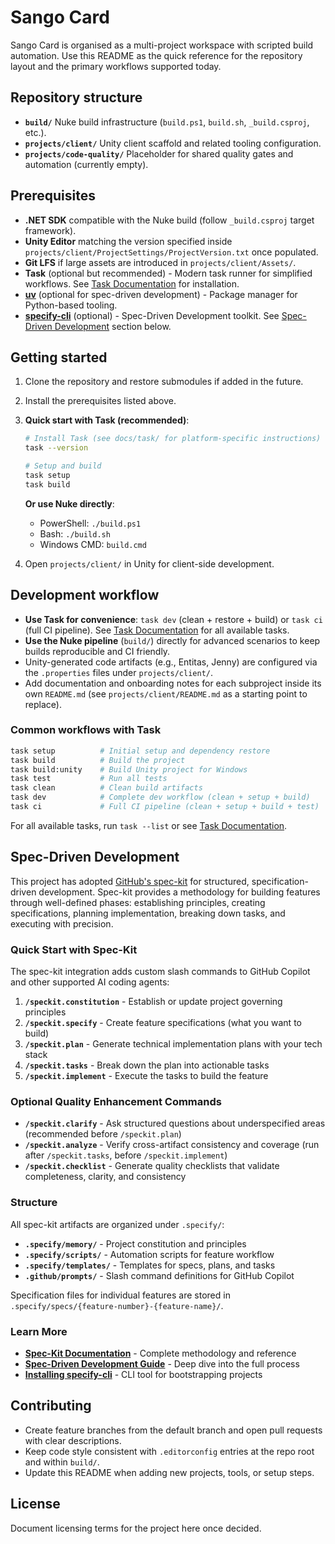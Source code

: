 
# Sango Card

Sango Card is organised as a multi-project workspace with scripted build automation. Use this README as the quick reference for the repository layout and the primary workflows supported today.

## Repository structure
- **`build/`** Nuke build infrastructure (`build.ps1`, `build.sh`, `_build.csproj`, etc.).
- **`projects/client/`** Unity client scaffold and related tooling configuration.
- **`projects/code-quality/`** Placeholder for shared quality gates and automation (currently empty).

## Prerequisites
- **.NET SDK** compatible with the Nuke build (follow `_build.csproj` target framework).
- **Unity Editor** matching the version specified inside `projects/client/ProjectSettings/ProjectVersion.txt` once populated.
- **Git LFS** if large assets are introduced in `projects/client/Assets/`.
- **Task** (optional but recommended) - Modern task runner for simplified workflows. See [Task Documentation](docs/task/) for installation.
- **[uv](https://docs.astral.sh/uv/)** (optional for spec-driven development) - Package manager for Python-based tooling.
- **[specify-cli](https://github.com/github/spec-kit)** (optional) - Spec-Driven Development toolkit. See [Spec-Driven Development](#spec-driven-development) section below.

## Getting started
1. Clone the repository and restore submodules if added in the future.
2. Install the prerequisites listed above.
3. **Quick start with Task (recommended)**:
   ```bash
   # Install Task (see docs/task/ for platform-specific instructions)
   task --version
   
   # Setup and build
   task setup
   task build
   ```
   
   **Or use Nuke directly**:
   - PowerShell: `./build.ps1`
   - Bash: `./build.sh`
   - Windows CMD: `build.cmd`
4. Open `projects/client/` in Unity for client-side development.

## Development workflow
- **Use Task for convenience**: `task dev` (clean + restore + build) or `task ci` (full CI pipeline). See [Task Documentation](docs/task/) for all available tasks.
- **Use the Nuke pipeline** (`build/`) directly for advanced scenarios to keep builds reproducible and CI friendly.
- Unity-generated code artifacts (e.g., Entitas, Jenny) are configured via the `.properties` files under `projects/client/`.
- Add documentation and onboarding notes for each subproject inside its own `README.md` (see `projects/client/README.md` as a starting point to replace).

### Common workflows with Task
```bash
task setup          # Initial setup and dependency restore
task build          # Build the project
task build:unity    # Build Unity project for Windows
task test           # Run all tests
task clean          # Clean build artifacts
task dev            # Complete dev workflow (clean + setup + build)
task ci             # Full CI pipeline (clean + setup + build + test)
```

For all available tasks, run `task --list` or see [Task Documentation](docs/task/).

## Spec-Driven Development

This project has adopted [GitHub's spec-kit](https://github.com/github/spec-kit) for structured, specification-driven development. Spec-kit provides a methodology for building features through well-defined phases: establishing principles, creating specifications, planning implementation, breaking down tasks, and executing with precision.

### Quick Start with Spec-Kit

The spec-kit integration adds custom slash commands to GitHub Copilot and other supported AI coding agents:

1. **`/speckit.constitution`** - Establish or update project governing principles
2. **`/speckit.specify`** - Create feature specifications (what you want to build)
3. **`/speckit.plan`** - Generate technical implementation plans with your tech stack
4. **`/speckit.tasks`** - Break down the plan into actionable tasks
5. **`/speckit.implement`** - Execute the tasks to build the feature

### Optional Quality Enhancement Commands

- **`/speckit.clarify`** - Ask structured questions about underspecified areas (recommended before `/speckit.plan`)
- **`/speckit.analyze`** - Verify cross-artifact consistency and coverage (run after `/speckit.tasks`, before `/speckit.implement`)
- **`/speckit.checklist`** - Generate quality checklists that validate completeness, clarity, and consistency

### Structure

All spec-kit artifacts are organized under `.specify/`:
- **`.specify/memory/`** - Project constitution and principles
- **`.specify/scripts/`** - Automation scripts for feature workflow
- **`.specify/templates/`** - Templates for specs, plans, and tasks
- **`.github/prompts/`** - Slash command definitions for GitHub Copilot

Specification files for individual features are stored in `.specify/specs/{feature-number}-{feature-name}/`.

### Learn More

- **[Spec-Kit Documentation](https://github.com/github/spec-kit)** - Complete methodology and reference
- **[Spec-Driven Development Guide](https://github.com/github/spec-kit/blob/main/spec-driven.md)** - Deep dive into the full process
- **[Installing specify-cli](https://github.com/github/spec-kit#-get-started)** - CLI tool for bootstrapping projects

## Contributing
- Create feature branches from the default branch and open pull requests with clear descriptions.
- Keep code style consistent with `.editorconfig` entries at the repo root and within `build/`.
- Update this README when adding new projects, tools, or setup steps.

## License
Document licensing terms for the project here once decided.
